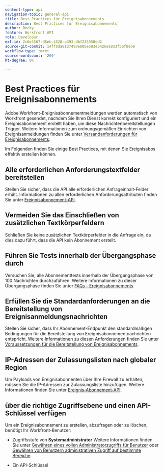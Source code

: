 ```yaml
---
content-type: api
navigation-topic: general-api
title: Best Practices für Ereignisabonnements
description: Best Practices für Ereignisabonnements
author: Becky
feature: Workfront API
role: Developer
exl-id: 2c6e3567-d5eb-4528-a393-dbf235958ed2
source-git-commit: 14ff8da8137493e805e683e5426ea933f56f8eb8
workflow-type: tm+mt
source-wordcount: '269'
ht-degree: 0%

---
```



# Best Practices für Ereignisabonnements

Adobe Workfront-Ereignisabonnementmeldungen werden automatisch von Workfront gesendet, nachdem Sie Ihren Dienst korrekt konfiguriert und ein Ereignisabonnement erstellt haben, um diese Nachrichtenbereitstellungen Trigger. Weitere Informationen zum ordnungsgemäßen Einrichten von Ereignisanmeldungen finden Sie unter [Versandanforderungen für Ereignisabonnements](../../wf-api/general/setup-event-sub-endpoint.md).


Im Folgenden finden Sie einige Best Practices, mit denen Sie Ereignisabos effektiv erstellen können.

## Alle erforderlichen Anforderungstextfelder bereitstellen

Stellen Sie sicher, dass die API alle erforderlichen Anfrageinhalt-Felder erhält. Informationen zu allen erforderlichen Anforderungsattributen finden Sie unter [Ereignisabonnement-API](../../wf-api/general/event-subs-api.md).

## Vermeiden Sie das Einschließen von zusätzlichen Textkörperfeldern

Schließen Sie keine zusätzlichen Textkörperfelder in die Anfrage ein, da dies dazu führt, dass die API kein Abonnement erstellt.

## Führen Sie Tests innerhalb der Übergangsphase durch

Versuchen Sie, alle Abonnementtests innerhalb der Übergangsphase von 100 Nachrichten durchzuführen. Weitere Informationen zu dieser Übergangsphase finden Sie unter [FAQs - Ereignisabonnements](../../wf-api/general/event-subs-faq.md).

## Erfüllen Sie die Standardanforderungen an die Bereitstellung von Ereignisanmeldungsnachrichten

Stellen Sie sicher, dass Ihr Abonnement-Endpunkt den standardmäßigen Bedingungen für die Bereitstellung von Ereignisabonnementnachrichten entspricht. Weitere Informationen zu diesen Anforderungen finden Sie unter [Voraussetzungen für die Bereitstellung von Ereignisabonnements](../../wf-api/general/setup-event-sub-endpoint.md).

## IP-Adressen der Zulassungslisten nach globaler Region

Um Payloads von Ereignisabonnenten über Ihre Firewall zu erhalten, müssen Sie die IP-Adressen zur Zulassungsliste hinzufügen. Weitere Informationen finden Sie unter [Ereignis-Abonnement-API](../../wf-api/general/event-subs-api.md).

## über die richtige Zugriffsebene und einen API-Schlüssel verfügen

Um ein Ereignisabonnement zu erstellen, abzufragen oder zu löschen, benötigt Ihr Workfront-Benutzer:

* Zugriffsstufe von **Systemadministrator**
Weitere Informationen finden Sie unter [Gewähren eines vollen Administratorzugriffs für Benutzer](../../administration-and-setup/add-users/configure-and-grant-access/grant-a-user-full-administrative-access.md) oder [Gewähren von Benutzern administrativen Zugriff auf bestimmte Bereiche](../../administration-and-setup/add-users/configure-and-grant-access/grant-users-admin-access-certain-areas.md).

* Ein API-Schlüssel

  <!--
  <p data-mc-conditions="QuicksilverOrClassic.Draft mode">To learn more, see .</p>
  -->
